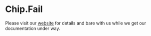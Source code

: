 # Chip.Fail

Please visit our [website](https://chip.fail/) for details and bare with us while we get our documentation under way.